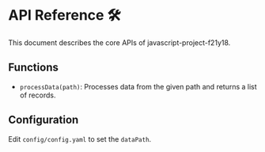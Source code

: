 # API Reference 🛠

This document describes the core APIs of javascript-project-f21y18.

## Functions
- `processData(path)`: Processes data from the given path and returns a list of records.

## Configuration
Edit `config/config.yaml` to set the `dataPath`.
